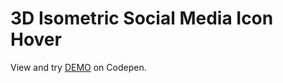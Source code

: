 # 3D Isometric Social Media Icon Hover

View and try [DEMO](https://codepen.io/filippoerbisti/pen/RwQgZPy) on Codepen.

